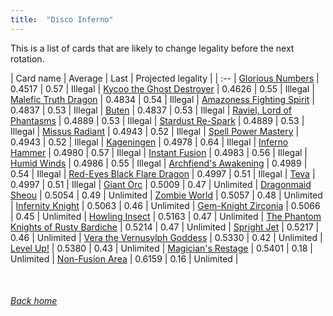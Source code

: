 ```yaml
---
title:  "Disco Inferno"
---
```


This is a list of cards that are likely to change legality before the next rotation.

| Card name | Average | Last | Projected legality |
| :-- |
[Glorious Numbers](https://db.ygoprodeck.com/card/?search=Glorious%20Numbers) | 0.4517 | 0.57 | Illegal |
[Kycoo the Ghost Destroyer](https://db.ygoprodeck.com/card/?search=Kycoo%20the%20Ghost%20Destroyer) | 0.4626 | 0.55 | Illegal |
[Malefic Truth Dragon](https://db.ygoprodeck.com/card/?search=Malefic%20Truth%20Dragon) | 0.4834 | 0.54 | Illegal |
[Amazoness Fighting Spirit](https://db.ygoprodeck.com/card/?search=Amazoness%20Fighting%20Spirit) | 0.4837 | 0.53 | Illegal |
[Buten](https://db.ygoprodeck.com/card/?search=Buten) | 0.4837 | 0.53 | Illegal |
[Raviel, Lord of Phantasms](https://db.ygoprodeck.com/card/?search=Raviel,%20Lord%20of%20Phantasms) | 0.4889 | 0.53 | Illegal |
[Stardust Re-Spark](https://db.ygoprodeck.com/card/?search=Stardust%20Re-Spark) | 0.4889 | 0.53 | Illegal |
[Missus Radiant](https://db.ygoprodeck.com/card/?search=Missus%20Radiant) | 0.4943 | 0.52 | Illegal |
[Spell Power Mastery](https://db.ygoprodeck.com/card/?search=Spell%20Power%20Mastery) | 0.4943 | 0.52 | Illegal |
[Kageningen](https://db.ygoprodeck.com/card/?search=Kageningen) | 0.4978 | 0.64 | Illegal |
[Inferno Hammer](https://db.ygoprodeck.com/card/?search=Inferno%20Hammer) | 0.4980 | 0.57 | Illegal |
[Instant Fusion](https://db.ygoprodeck.com/card/?search=Instant%20Fusion) | 0.4983 | 0.56 | Illegal |
[Humid Winds](https://db.ygoprodeck.com/card/?search=Humid%20Winds) | 0.4986 | 0.55 | Illegal |
[Archfiend's Awakening](https://db.ygoprodeck.com/card/?search=Archfiend's%20Awakening) | 0.4989 | 0.54 | Illegal |
[Red-Eyes Black Flare Dragon](https://db.ygoprodeck.com/card/?search=Red-Eyes%20Black%20Flare%20Dragon) | 0.4997 | 0.51 | Illegal |
[Teva](https://db.ygoprodeck.com/card/?search=Teva) | 0.4997 | 0.51 | Illegal |
[Giant Orc](https://db.ygoprodeck.com/card/?search=Giant%20Orc) | 0.5009 | 0.47 | Unlimited |
[Dragonmaid Sheou](https://db.ygoprodeck.com/card/?search=Dragonmaid%20Sheou) | 0.5054 | 0.49 | Unlimited |
[Zombie World](https://db.ygoprodeck.com/card/?search=Zombie%20World) | 0.5057 | 0.48 | Unlimited |
[Infernity Knight](https://db.ygoprodeck.com/card/?search=Infernity%20Knight) | 0.5063 | 0.46 | Unlimited |
[Gem-Knight Zirconia](https://db.ygoprodeck.com/card/?search=Gem-Knight%20Zirconia) | 0.5066 | 0.45 | Unlimited |
[Howling Insect](https://db.ygoprodeck.com/card/?search=Howling%20Insect) | 0.5163 | 0.47 | Unlimited |
[The Phantom Knights of Rusty Bardiche](https://db.ygoprodeck.com/card/?search=The%20Phantom%20Knights%20of%20Rusty%20Bardiche) | 0.5214 | 0.47 | Unlimited |
[Spright Jet](https://db.ygoprodeck.com/card/?search=Spright%20Jet) | 0.5217 | 0.46 | Unlimited |
[Vera the Vernusylph Goddess](https://db.ygoprodeck.com/card/?search=Vera%20the%20Vernusylph%20Goddess) | 0.5330 | 0.42 | Unlimited |
[Level Up!](https://db.ygoprodeck.com/card/?search=Level%20Up!) | 0.5380 | 0.43 | Unlimited |
[Magician's Restage](https://db.ygoprodeck.com/card/?search=Magician's%20Restage) | 0.5401 | 0.18 | Unlimited |
[Non-Fusion Area](https://db.ygoprodeck.com/card/?search=Non-Fusion%20Area) | 0.6159 | 0.16 | Unlimited |

<br>

###### [Back home](index)